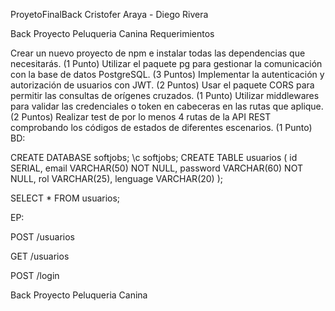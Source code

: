ProyetoFinalBack
Cristofer Araya - Diego Rivera

Back Proyecto Peluqueria Canina
Requerimientos

Crear un nuevo proyecto de npm e instalar todas las dependencias que necesitarás. (1 Punto)
Utilizar el paquete pg para gestionar la comunicación con la base de datos PostgreSQL. (3 Puntos)
Implementar la autenticación y autorización de usuarios con JWT. (2 Puntos)
Usar el paquete CORS para permitir las consultas de orígenes cruzados. (1 Punto)
Utilizar middlewares para validar las credenciales o token en cabeceras en las rutas que aplique. (2 Puntos)
Realizar test de por lo menos 4 rutas de la API REST comprobando los códigos de estados de diferentes escenarios. (1 Punto)
BD:

CREATE DATABASE softjobs; \c softjobs; CREATE TABLE usuarios ( id SERIAL, email VARCHAR(50) NOT NULL, password VARCHAR(60) NOT NULL, rol VARCHAR(25), lenguage VARCHAR(20) );

SELECT * FROM usuarios;

EP:

POST /usuarios

GET /usuarios

POST /login

Back Proyecto Peluqueria Canina


